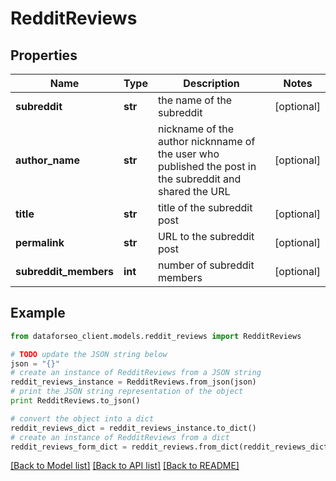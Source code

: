 # RedditReviews


## Properties

Name | Type | Description | Notes
------------ | ------------- | ------------- | -------------
**subreddit** | **str** | the name of the subreddit | [optional] 
**author_name** | **str** | nickname of the author nicknname of the user who published the post in the subreddit and shared the URL | [optional] 
**title** | **str** | title of the subreddit post | [optional] 
**permalink** | **str** | URL to the subreddit post | [optional] 
**subreddit_members** | **int** | number of subreddit members | [optional] 

## Example

```python
from dataforseo_client.models.reddit_reviews import RedditReviews

# TODO update the JSON string below
json = "{}"
# create an instance of RedditReviews from a JSON string
reddit_reviews_instance = RedditReviews.from_json(json)
# print the JSON string representation of the object
print RedditReviews.to_json()

# convert the object into a dict
reddit_reviews_dict = reddit_reviews_instance.to_dict()
# create an instance of RedditReviews from a dict
reddit_reviews_form_dict = reddit_reviews.from_dict(reddit_reviews_dict)
```
[[Back to Model list]](../README.md#documentation-for-models) [[Back to API list]](../README.md#documentation-for-api-endpoints) [[Back to README]](../README.md)


